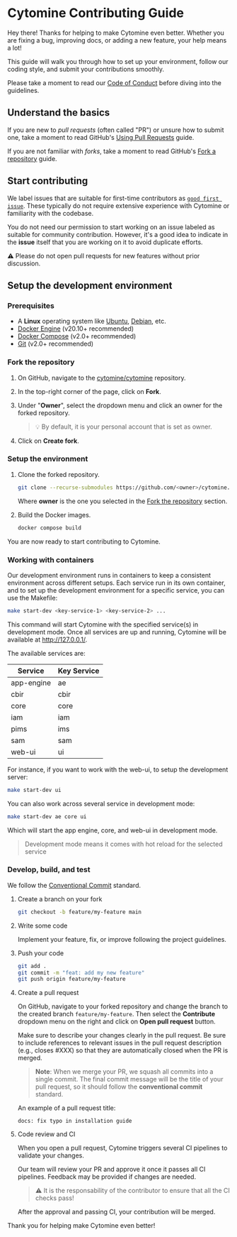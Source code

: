# Cytomine Contributing Guide

Hey there!
Thanks for helping to make Cytomine even better. Whether you are fixing a bug, improving docs, or adding a new feature, your help means a lot!

This guide will walk you through how to set up your environment, follow our coding style, and submit your contributions smoothly.

Please take a moment to read our [Code of Conduct](https://doc.uliege.cytomine.org/community/code-of-conduct) before diving into the guidelines.

## Understand the basics

If you are new to *pull requests* (often called "PR") or unsure how to submit one, take a moment to read GitHub's [Using Pull Requests](https://docs.github.com/en/pull-requests/collaborating-with-pull-requests/proposing-changes-to-your-work-with-pull-requests/about-pull-requests) guide.

If you are not familiar with *forks*, take a moment to read GitHub's [Fork a repository](https://docs.github.com/en/pull-requests/collaborating-with-pull-requests/working-with-forks/fork-a-repo) guide.

## Start contributing

We label issues that are suitable for first-time contributors as [`good first issue`](https://github.com/cytomine/cytomine/issues?q=is%3Aissue%20state%3Aopen%20label%3A%22good%20first%20issue%22). These typically do not require extensive experience with Cytomine or familiarity with the codebase.

You do not need our permission to start working on an issue labeled as suitable for community contribution. However, it's a good idea to indicate in the **issue** itself that you are working on it to avoid duplicate efforts.

:warning: Please do not open pull requests for new features without prior discussion.

## Setup the development environment

### Prerequisites

- A **Linux** operating system like [Ubuntu](https://ubuntu.com/), [Debian](https://www.debian.org/), etc.
- [Docker Engine](https://docs.docker.com/get-docker/) (v20.10+ recommended)
- [Docker Compose](https://docs.docker.com/compose/) (v2.0+ recommended)
- [Git](https://git-scm.com/) (v2.0+ recommended)

### Fork the repository

1. On GitHub, navigate to the [cytomine/cytomine](https://github.com/cytomine/cytomine) repository.

2. In the top-right corner of the page, click on **Fork**.

3. Under "**Owner**", select the dropdown menu and click an owner for the forked repository.

    > :bulb: By default, it is your personal account that is set as owner. 

4. Click on **Create fork**.

### Setup the environment

1. Clone the forked repository.

    ```bash
    git clone --recurse-submodules https://github.com/<owner>/cytomine.git
    ```

    Where **owner** is the one you selected in the [Fork the repository](#fork-the-repository) section.

2. Build the Docker images.

    ```bash
    docker compose build
    ```

You are now ready to start contributing to Cytomine.

### Working with containers

Our development environment runs in containers to keep a consistent environment across different setups. Each service run in its own container, and to set up the development environment for a specific service, you can use the Makefile:

```bash
make start-dev <key-service-1> <key-service-2> ...
```

This command will start Cytomine with the specified service(s) in development mode. Once all services are up and running, Cytomine will be available at <http://127.0.0.1/>.

The available services are:

| Service       | Key Service |
|---------------|-------------|
| app-engine    | ae          |
| cbir          | cbir        |
| core          | core        |
| iam           | iam         |
| pims          | ims         |
| sam           | sam         |
| web-ui        | ui          |

For instance, if you want to work with the web-ui, to setup the development server:

```bash
make start-dev ui
```

You can also work across several service in development mode:

```bash
make start-dev ae core ui
```

Which will start the app engine, core, and web-ui in development mode.

> Development mode means it comes with hot reload for the selected service

### Develop, build, and test

We follow the [Conventional Commit](https://www.conventionalcommits.org/en/v1.0.0/) standard.

1. Create a branch on your fork

    ```bash
    git checkout -b feature/my-feature main
    ```

2. Write some code

    Implement your feature, fix, or improve following the project guidelines.

3. Push your code

    ```bash
    git add .
    git commit -m "feat: add my new feature"
    git push origin feature/my-feature
    ```

4. Create a pull request

    On GitHub, navigate to your forked repository and change the branch to the created branch `feature/my-feature`. Then select the **Contribute** dropdown menu on the right and click on **Open pull request** button.

    Make sure to describe your changes clearly in the pull request. Be sure to include references to relevant issues in the pull request description (e.g., closes #XXX) so that they are automatically closed when the PR is merged.

    > **Note**: When we merge your PR, we squash all commits into a single commit. The final commit message will be the title of your pull request, so it should follow the **conventional commit** standard.

    An example of a pull request title:

    ```
    docs: fix typo in installation guide
    ```

5. Code review and CI

    When you open a pull request, Cytomine triggers several CI pipelines to validate your changes.

    Our team will review your PR and approve it once it passes all CI pipelines. Feedback may be provided if changes are needed.

    > :warning: It is the responsability of the contributor to ensure that all the CI checks pass!

    After the approval and passing CI, your contribution will be merged.

Thank you for helping make Cytomine even better!
